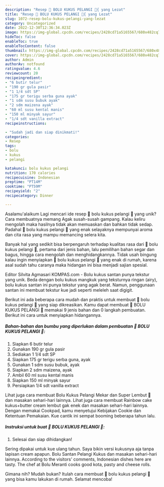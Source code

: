 ```yaml
---
description: "Resep 🌈 BOLU KUKUS PELANGI 🌈{ yang Lezat"
title: "Resep 🌈 BOLU KUKUS PELANGI 🌈{ yang Lezat"
slug: 1072-resep-bolu-kukus-pelangi-yang-lezat
category: Uncategorized
date: 2022-12-30T12:36:34.023Z
image: https://img-global.cpcdn.com/recipes/2428cd71a5165567/680x482cq70/bolu-kukus-pelangi-foto-resep-utama.jpg
hideToc: false
enableToc: true
enableTocContent: false
thumbnail: https://img-global.cpcdn.com/recipes/2428cd71a5165567/680x482cq70/bolu-kukus-pelangi-foto-resep-utama.jpg
cover: https://img-global.cpcdn.com/recipes/2428cd71a5165567/680x482cq70/bolu-kukus-pelangi-foto-resep-utama.jpg
author: Admin
authorAv: notfound
ratingvalue: 4.6
reviewcount: 20
recipeingredient:
- "6 butir telur"
- "190 gr gula pasir"
- "1 1/4 sdt SP"
- "175 gr terigu serba guna ayak"
- "1 sdm susu bubuk ayak"
- "2 sdm maizena ayak"
- "60 ml susu kental manis"
- "150 ml minyak sayur"
- "1/4 sdt vanilla extract"
recipeinstructions:

- "Sudah jadi dan siap dinikmati!"
categories:
- Resep
tags:
- bolu
- kukus
- pelangi

katakunci: bolu kukus pelangi 
nutrition: 170 calories
recipecuisine: Indonesian
preptime: "PT14M"
cooktime: "PT59M"
recipeyield: "2"
recipecategory: Dinner

---
```



Asalamu'alaikum Lagi mencari ide resep 🌈 bolu kukus pelangi 🌈 yang unik? Cara membuatnya memang Agak susah-susah gampang. Kalau keliru mengolah maka hasilnya tidak akan memuaskan dan bahkan tidak sedap. Padahal 🌈 bolu kukus pelangi 🌈 yang enak selayaknya mempunyai aroma dan cita rasa yang mampu memancing selera kita.


Banyak hal yang sedikit bisa berpengaruh terhadap kualitas rasa dari 🌈 bolu kukus pelangi 🌈, pertama dari jenis bahan, lalu pemilihan bahan segar dan bagus, hingga cara mengolah dan menghidangkannya. Tidak usah bingung kalau ingin menyiapkan 🌈 bolu kukus pelangi 🌈 yang enak di rumah, karena asal sudah tahu caranya maka hidangan ini bisa menjadi sajian spesial.

Editor Silvita Agmasari KOMPAS.com - Bolu kukus santan punya tekstur yang unik. Beda dengan bolu kukus mangkuk yang teksturnya ringan (airy), bolu kukus santan ini punya tekstur yang agak berat. Namun, penggunaan santan ini membuat tekstur kue jadi seperti meleleh saat digigit.


Berikut ini ada beberapa cara mudah dan praktis untuk membuat 🌈 bolu kukus pelangi 🌈 yang siap dikreasikan. Kamu dapat membuat 🌈 BOLU KUKUS PELANGI 🌈 memakai 9 jenis bahan dan 0 langkah pembuatan. Berikut ini cara untuk menyiapkan hidangannya.

<!--inarticleads1-->

##### Bahan-bahan dan bumbu yang diperlukan dalam pembuatan 🌈 BOLU KUKUS PELANGI 🌈:

1. Siapkan 6 butir telur
1. Gunakan 190 gr gula pasir
1. Sediakan 1 1/4 sdt SP
1. Siapkan 175 gr terigu serba guna, ayak
1. Gunakan 1 sdm susu bubuk, ayak
1. Siapkan 2 sdm maizena, ayak
1. Ambil 60 ml susu kental manis
1. Siapkan 150 ml minyak sayur
1. Persiapkan 1/4 sdt vanilla extract


Lihat juga cara membuat Bolu Kukus Pelangi Mekar dan Super Lembut 🌈 dan masakan sehari-hari lainnya. Lihat juga cara membuat Rainbow cake kukus+butter cream lembut gak enek dan masakan sehari-hari lainnya. Dengan memakai Cookpad, kamu menyetujui Kebijakan Cookie dan Ketentuan Pemakaian. Kue cantik ini sempat booming beberapa tahun lalu. 

<!--inarticleads2-->

##### Instruksi untuk buat 🌈 BOLU KUKUS PELANGI 🌈:


1. Selesai dan siap dihidangkan!

Sering dipakai untuk kue ulang tahun. Saya bikin versi kukusnya aja tanpa lapisan cream apapun. Bolu Santan Pelangi Kukus dan masakan sehari-hari lainnya. According to the visitors&#39; comments, Indonesian dishes here are tasty. The chef at Bolu Meranti cooks good kota, pasty and cheese rolls. 

Gimana nih? Mudah bukan? Itulah cara membuat 🌈 bolu kukus pelangi 🌈 yang bisa kamu lakukan di rumah. Selamat mencoba!
